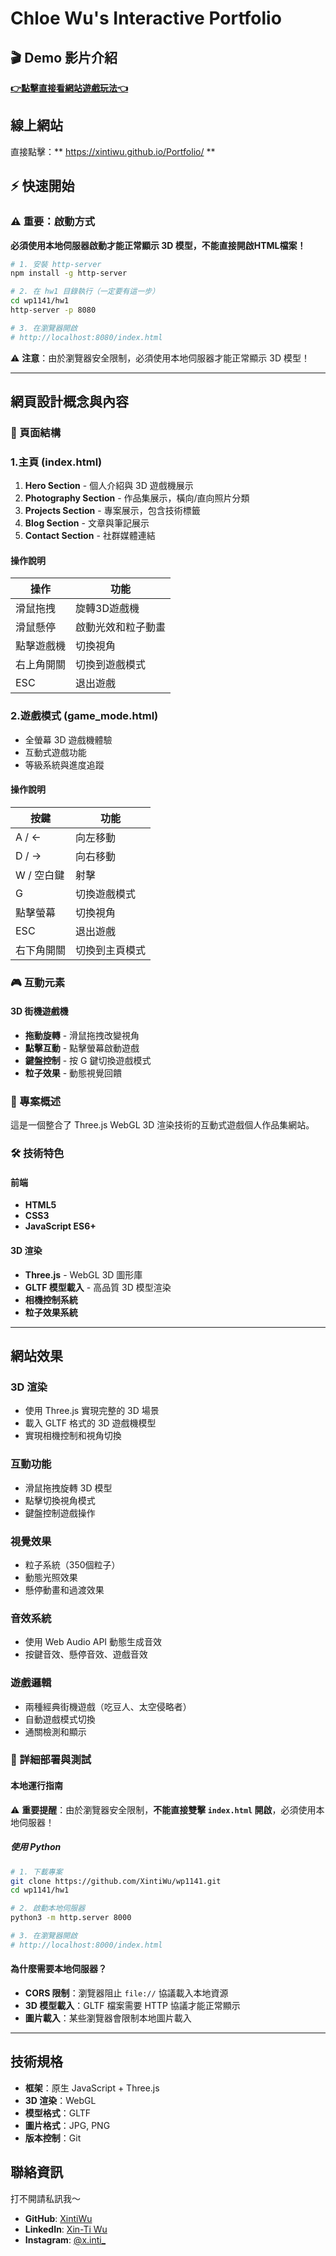 # Chloe Wu's Interactive Portfolio

## 🎬 Demo 影片介紹
[**👉點擊直接看網站遊戲玩法👈**](https://drive.google.com/file/d/1Pcmo4PZaeC8BQG0yMXAycfI5e8g_eDH1/view?usp=sharing)

## 線上網站
直接點擊：** https://xintiwu.github.io/Portfolio/ **

## ⚡ 快速開始

### ⚠️ 重要：啟動方式

**必須使用本地伺服器啟動才能正常顯示 3D 模型，不能直接開啟HTML檔案！**

```bash
# 1. 安裝 http-server
npm install -g http-server

# 2. 在 hw1 目錄執行（一定要有這一步）
cd wp1141/hw1
http-server -p 8080

# 3. 在瀏覽器開啟
# http://localhost:8080/index.html
```


⚠️ **注意**：由於瀏覽器安全限制，必須使用本地伺服器才能正常顯示 3D 模型！

---

## 網頁設計概念與內容

### 📱 頁面結構

### **1.主頁 (index.html)**
1. **Hero Section** - 個人介紹與 3D 遊戲機展示
2. **Photography Section** - 作品集展示，橫向/直向照片分類
3. **Projects Section** - 專案展示，包含技術標籤
4. **Blog Section** - 文章與筆記展示
5. **Contact Section** - 社群媒體連結

#### 操作說明
| 操作 | 功能 |
|------|------|
| 滑鼠拖拽 | 旋轉3D遊戲機 |
| 滑鼠懸停 | 啟動光效和粒子動畫 |
| 點擊遊戲機 | 切換視角 |
| 右上角開關 | 切換到遊戲模式 |
| ESC | 退出遊戲 |

### **2.遊戲模式 (game_mode.html)**
- 全螢幕 3D 遊戲機體驗
- 互動式遊戲功能
- 等級系統與進度追蹤

#### 操作說明
| 按鍵 | 功能 |
|------|------|
| A / ← | 向左移動 |
| D / → | 向右移動 |
| W / 空白鍵 | 射擊 | 
| G | 切換遊戲模式 |
| 點擊螢幕 | 切換視角 |
| ESC | 退出遊戲 |
| 右下角開關 | 切換到主頁模式 |

### 🎮 互動元素

#### **3D 街機遊戲機**
- **拖動旋轉** - 滑鼠拖拽改變視角
- **點擊互動** - 點擊螢幕啟動遊戲
- **鍵盤控制** - 按 G 鍵切換遊戲模式
- **粒子效果** - 動態視覺回饋

### 🎯 專案概述
這是一個整合了 Three.js WebGL 3D 渲染技術的互動式遊戲個人作品集網站。

### 🛠️ 技術特色

#### **前端**
- **HTML5** 
- **CSS3** 
- **JavaScript ES6+** 

#### **3D 渲染**
- **Three.js** - WebGL 3D 圖形庫
- **GLTF 模型載入** - 高品質 3D 模型渲染
- **相機控制系統** 
- **粒子效果系統** 

---

## 網站效果

### 3D 渲染
- 使用 Three.js 實現完整的 3D 場景
- 載入 GLTF 格式的 3D 遊戲機模型
- 實現相機控制和視角切換

### 互動功能
- 滑鼠拖拽旋轉 3D 模型
- 點擊切換視角模式
- 鍵盤控制遊戲操作

### 視覺效果
- 粒子系統（350個粒子）
- 動態光照效果
- 懸停動畫和過渡效果

### 音效系統
- 使用 Web Audio API 動態生成音效
- 按鍵音效、懸停音效、遊戲音效

### 遊戲邏輯
- 兩種經典街機遊戲（吃豆人、太空侵略者）
- 自動遊戲模式切換
- 通關檢測和顯示

### 🚀 詳細部署與測試

#### **本地運行指南**

⚠️ **重要提醒**：由於瀏覽器安全限制，**不能直接雙擊 `index.html` 開啟**，必須使用本地伺服器！

##### **使用 Python**
```bash
# 1. 下載專案
git clone https://github.com/XintiWu/wp1141.git
cd wp1141/hw1

# 2. 啟動本地伺服器
python3 -m http.server 8000

# 3. 在瀏覽器開啟
# http://localhost:8000/index.html
```

#### **為什麼需要本地伺服器？**
- **CORS 限制**：瀏覽器阻止 `file://` 協議載入本地資源
- **3D 模型載入**：GLTF 檔案需要 HTTP 協議才能正常顯示
- **圖片載入**：某些瀏覽器會限制本地圖片載入
---

## 技術規格

- **框架**：原生 JavaScript + Three.js
- **3D 渲染**：WebGL
- **模型格式**：GLTF
- **圖片格式**：JPG, PNG
- **版本控制**：Git

## 聯絡資訊
打不開請私訊我～
- **GitHub**: [XintiWu](https://github.com/XintiWu)
- **LinkedIn**: [Xin-Ti Wu](https://www.linkedin.com/in/xin-ti-wu-20863935b/)
- **Instagram**: [@x.inti_](https://www.instagram.com/x.inti_/)
